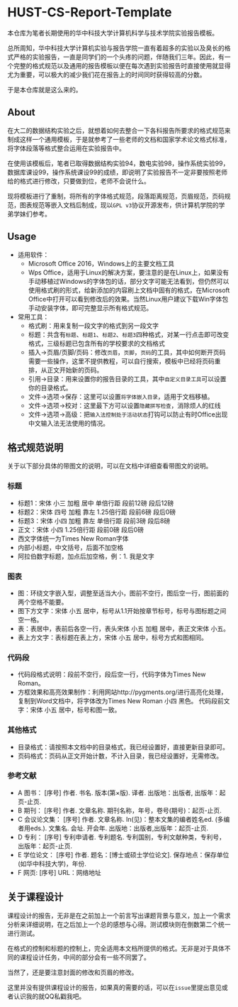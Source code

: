# HUST-CS-Report-Template

本仓库为笔者长期使用的华中科技大学计算机科学与技术学院实验报告模板。

总所周知，华中科技大学计算机实验与报告学院一直有着超多的实验以及臭长的格式严格的实验报告，一直是同学们的一个头疼的问题，伴随我们三年。因此，有一个完整的格式规范以及通用的报告模板以便在每次遇到实验报告时直接使用就显得尤为重要，可以极大的减少我们花在报告上的时间同时获得较高的分数。

于是本仓库就是这么来的。

## About

在大二的数据结构实验之后，就想着如何去整合一下各科报告所要求的格式规范来制成这样一个通用模板，于是就参考了一些老师的文档和国家学术论文格式标准，将字体段落等格式整合运用在实验报告中。

在使用该模板后，笔者已取得数据结构实验94，数电实验98，操作系统实验99，数据库课设99，操作系统课设99的成绩，即说明了实验报告不一定非要按照老师给的格式进行修改，只要做到位，老师不会说什么。

现将模板进行了重制，将所有的字体格式规范，段落距离规范，页眉规范，页码规范，图表规范等嵌入文档后制成，现以`GPL v3`协议开源发布，供计算机学院的学弟学妹们参考。

## Usage

* 适用软件：
  * Microsoft Office 2016，Windows上的主要文档工具
  * Wps Office，适用于Linux的解决方案，要注意的是在Linux上，如果没有手动移植过Windows的字体包的话，部分文字可能无法看到，但仍然可以使用格式刷的形式，给新添加的内容刷上文档中固有的格式，在Microsoft Office中打开可以看到修改后的效果。当然Linux用户建议下载Win字体包手动安装字体，即可完整显示所有格式规范。
* 常用工具：
  * 格式刷：用来复制一段文字的格式到另一段文字
  * 标题：共含有`标题`、`标题1`、`标题2`、`标题3`四种格式，对某一行点击即可改变格式，三级标题已包含所有的学校要求的文档格式
  * 插入->页眉/页脚/页码：修改`页眉`，`页脚`，`页码`的工具，其中如何断开页码需要一些操作，这里不提供教程，可以自行搜索，模板中已经将页码重排，从正文开始新的页码。
  * 引用->目录：用来设置你的报告目录的工具，其中`自定义目录工具`可以设置你的目录格式。
  * 文件->选项->保存：这里可以设置`将字体嵌入目录`，适用于文档移植。
  * 文件->选项->校对：这里最下方可以设置`隐藏拼写检查`，消除烦人的红线
  * 文件->选项->高级：把`输入法控制处于活动状态`打钩可以防止有时Office出现中文输入法无法使用的情况。

## 格式规范说明

关于以下部分具体的带图文的说明，可以在文档中详细查看带图文的说明。

### 标题
* 标题1：宋体 小三 加粗 居中 单倍行距 段前12磅 段后12磅
* 标题2：宋体 四号 加粗 靠左 1.25倍行距 段前6磅 段后0磅
* 标题3：宋体 小四 加粗 靠左 单倍行距 段前3磅 段后8磅
* 正文：宋体 小四 1.25倍行距 段前0磅 段后0磅
* 西文字体统一为Times New Roman字体
* 内部小标题，中文括号，后面不加空格
* 阿拉伯数字标题，加点后加空格，例：1. 我是文字

### 图表

* 图：环绕文字嵌入型，调整至适当大小，图前不空行，图后空一行，图前面的两个空格不能要。
* 图下方文字：宋体 小五 居中，标号从1.1开始按章节标号，标号与图标题之间空一格。
* 表：表居中，表前后各空一行，表头宋体 小五 加粗 居中，表正文宋体 小五。
* 表上方文字：表标题在表上方，宋体 小五 居中，标号方式和图相同。


### 代码段

* 代码段格式说明：段前不空行，段后空一行，代码字体为Times New Roman。
* 方框效果和高亮效果制作：利用网站http://pygments.org/进行高亮化处理，复制到Word文档中，将字体改为Times New Roman 小四 黑色。
代码段前文字：宋体 小五 居中，标号和图一致。

### 其他格式

* 目录格式：请按照本文档中的目录格式，我已经设置好，直接更新目录即可。
* 页码格式：页码从正文开始计数，不计入目录，我已经设置好，无需修改。

### 参考文献

* A 图书：
[序号]  作者. 书名. 版本(第×版). 译者. 出版地：出版者, 出版年：起页-止页.
* B 期刊：
[序号]  作者. 文章名称. 期刊名称，年号，卷号(期号)：起页-止页.
* C 会议论文集：
[序号]  作者. 文章名称. In(见)：整本文集的编者姓名ed. (多编者用eds.). 文集名. 会址. 开会年. 出版地：出版者,出版年：起页-止页.
* D 专利：
[序号]  专利申请者. 专利题名. 专利国别，专利文献种类，专利号，出版年：起页-止页.
* E 学位论文：
[序号]  作者. 题名：[博士或硕士学位论文]. 保存地点：保存单位(如华中科技大学)，年份.
* F 网页:
[序号]  URL：网络地址

## 关于课程设计

课程设计的报告，无非是在之前加上一个前言写出课题背景与意义，加上一个需求分析来详细说明，在之后加上一个总的感想与心得。测试模块则在倒数第二个统一进行测试。

在格式的控制和标题的控制上，完全适用本文档所提供的格式。无非是对于具体不同的课程设计任务，中间的部分会有一些不同罢了。

当然了，还是要注意封面的修改和页眉的修改。

这里并没有提供课程设计的报告，如果真的需要的话，可以在`issue`里提出意见或者认识我的就QQ私戳我吧。
